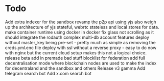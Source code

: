 # Todo

Add extra indexer for the sandbox
revamp the p2p api using yjs
also weigh up the architecture of yjs stateful, webrtc stateless and local stores for data.
make container runtime using docker in docker
fix glass not scrolling as it should
integrate the rodauth complex multi-db account features
deploy without master_key being pre-set - pretty much as simple as removing the creds.yml.enc file
deploy with ssl without a reverse proxy - easy to do now with nginx but the current cloud setup makes this not a logical choice.
release beta
add in premade bad stuff blocklist for federation
add full decentralisation mode where blockchain nodes are used to make the index for decentraland and the sandbox and others
Release v3 gamma
Add telegram search bot
Add x.com search bot
